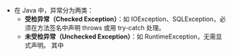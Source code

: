 - 在 Java 中，异常分为两类：  
    - **受检异常（Checked Exception）**：如 IOException、SQLException，必须在方法签名中声明 throws 或用 try-catch 处理。
    - **未受检异常（Unchecked Exception）**：如 RuntimeException，无需显式声明。
	其中 


